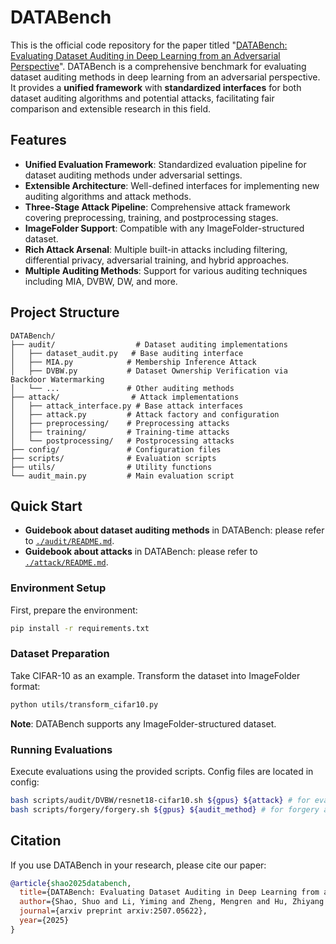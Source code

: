 # DATABench

This is the official code repository for the paper titled "[DATABench: Evaluating Dataset Auditing in Deep Learning from an Adversarial Perspective](https://arxiv.org/abs/2507.05622)". DATABench is a comprehensive benchmark for evaluating dataset auditing methods in deep learning from an adversarial perspective. It provides a **unified framework** with **standardized interfaces** for both dataset auditing algorithms and potential attacks, facilitating fair comparison and extensible research in this field.

## Features
- **Unified Evaluation Framework**: Standardized evaluation pipeline for dataset auditing methods under adversarial settings.
- **Extensible Architecture**: Well-defined interfaces for implementing new auditing algorithms and attack methods.
- **Three-Stage Attack Pipeline**: Comprehensive attack framework covering preprocessing, training, and postprocessing stages.
- **ImageFolder Support**: Compatible with any ImageFolder-structured dataset.
- **Rich Attack Arsenal**: Multiple built-in attacks including filtering, differential privacy, adversarial training, and hybrid approaches.
- **Multiple Auditing Methods**: Support for various auditing techniques including MIA, DVBW, DW, and more.



## Project Structure

```
DATABench/
├── audit/                  # Dataset auditing implementations
│   ├── dataset_audit.py   # Base auditing interface
│   ├── MIA.py            # Membership Inference Attack
│   ├── DVBW.py           # Dataset Ownership Verification via Backdoor Watermarking
│   └── ...               # Other auditing methods
├── attack/                # Attack implementations
│   ├── attack_interface.py # Base attack interfaces
│   ├── attack.py         # Attack factory and configuration
│   ├── preprocessing/    # Preprocessing attacks
│   ├── training/         # Training-time attacks
│   └── postprocessing/   # Postprocessing attacks
├── config/               # Configuration files
├── scripts/              # Evaluation scripts
├── utils/                # Utility functions
└── audit_main.py         # Main evaluation script
```



## Quick Start

- **Guidebook about dataset auditing methods** in DATABench: please refer to [`./audit/README.md`](audit/README.md).
- **Guidebook about attacks** in DATABench: please refer to [`./attack/README.md`](attack/README.md).


### Environment Setup

First, prepare the environment:

```bash
pip install -r requirements.txt
```

### Dataset Preparation

Take CIFAR-10 as an example. Transform the dataset into ImageFolder format:

```bash
python utils/transform_cifar10.py
```

**Note**: DATABench supports any ImageFolder-structured dataset.

### Running Evaluations

Execute evaluations using the provided scripts. Config files are located in config:

```bash
bash scripts/audit/DVBW/resnet18-cifar10.sh ${gpus} ${attack} # for evasion attack
bash scripts/forgery/forgery.sh ${gpus} ${audit_method} # for forgery attack
```


## Citation

If you use DATABench in your research, please cite our paper:

```bibtex
@article{shao2025databench,
  title={DATABench: Evaluating Dataset Auditing in Deep Learning from an Adversarial Perspective},
  author={Shao, Shuo and Li, Yiming and Zheng, Mengren and Hu, Zhiyang and Chen, Yukun and Li, Boheng and He, Yu and Guo, Junfeng and Zhang, Tianwei and Tao, Dacheng and Qin, Zhan},
  journal={arxiv preprint arxiv:2507.05622},
  year={2025}
}
```

